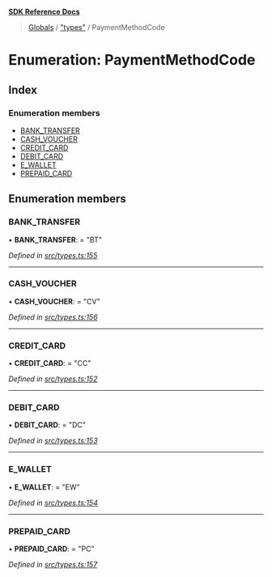 **[SDK Reference Docs](../README.md)**

> [Globals](../README.md) / ["types"](../modules/_types_.md) / PaymentMethodCode

# Enumeration: PaymentMethodCode

## Index

### Enumeration members

- [BANK_TRANSFER](_types_.paymentmethodcode.md#bank_transfer)
- [CASH_VOUCHER](_types_.paymentmethodcode.md#cash_voucher)
- [CREDIT_CARD](_types_.paymentmethodcode.md#credit_card)
- [DEBIT_CARD](_types_.paymentmethodcode.md#debit_card)
- [E_WALLET](_types_.paymentmethodcode.md#e_wallet)
- [PREPAID_CARD](_types_.paymentmethodcode.md#prepaid_card)

## Enumeration members

### BANK_TRANSFER

• **BANK_TRANSFER**: = "BT"

_Defined in [src/types.ts:155](https://github.com/distributhor/paygate-sdk/blob/836401c/src/types.ts#L155)_

---

### CASH_VOUCHER

• **CASH_VOUCHER**: = "CV"

_Defined in [src/types.ts:156](https://github.com/distributhor/paygate-sdk/blob/836401c/src/types.ts#L156)_

---

### CREDIT_CARD

• **CREDIT_CARD**: = "CC"

_Defined in [src/types.ts:152](https://github.com/distributhor/paygate-sdk/blob/836401c/src/types.ts#L152)_

---

### DEBIT_CARD

• **DEBIT_CARD**: = "DC"

_Defined in [src/types.ts:153](https://github.com/distributhor/paygate-sdk/blob/836401c/src/types.ts#L153)_

---

### E_WALLET

• **E_WALLET**: = "EW"

_Defined in [src/types.ts:154](https://github.com/distributhor/paygate-sdk/blob/836401c/src/types.ts#L154)_

---

### PREPAID_CARD

• **PREPAID_CARD**: = "PC"

_Defined in [src/types.ts:157](https://github.com/distributhor/paygate-sdk/blob/836401c/src/types.ts#L157)_
